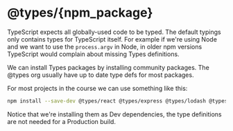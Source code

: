 # @types/{npm_package}

TypeScript expects all globally-used code to be typed. The default typings only contains types for TypeScript itself. For example if we're using Node and we want to use the `process.argv` in Node, in older npm versions TypeScript would complain about missing Types definitions.

We can install Types packages by installing community packages. The @types org usually have up to date type defs for most packages.

For most projects in the course we can use something like this:

``` bash
npm install --save-dev @types/react @types/express @types/lodash @types/jest @types/mongoose
```

Notice that we're installing them as Dev dependencies, the type definitions are not needed for a Production build.

